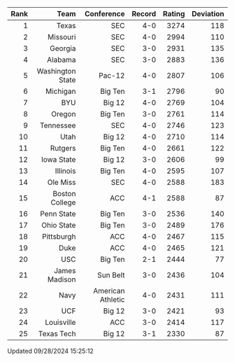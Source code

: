 | Rank  | Team                 | Conference           | Record   | Rating | Deviation |
| ---:  | ---:                 | ---:                 | ---:     | ---:   | ---:      |
| 1     | Texas                | SEC                  | 4-0      | 3274   | 118       |
| 2     | Missouri             | SEC                  | 4-0      | 2994   | 110       |
| 3     | Georgia              | SEC                  | 3-0      | 2931   | 135       |
| 4     | Alabama              | SEC                  | 3-0      | 2883   | 136       |
| 5     | Washington State     | Pac-12               | 4-0      | 2807   | 106       |
| 6     | Michigan             | Big Ten              | 3-1      | 2796   | 90        |
| 7     | BYU                  | Big 12               | 4-0      | 2769   | 104       |
| 8     | Oregon               | Big Ten              | 3-0      | 2761   | 114       |
| 9     | Tennessee            | SEC                  | 4-0      | 2746   | 123       |
| 10    | Utah                 | Big 12               | 4-0      | 2710   | 114       |
| 11    | Rutgers              | Big Ten              | 4-0      | 2661   | 122       |
| 12    | Iowa State           | Big 12               | 3-0      | 2606   | 99        |
| 13    | Illinois             | Big Ten              | 4-0      | 2595   | 107       |
| 14    | Ole Miss             | SEC                  | 4-0      | 2588   | 183       |
| 15    | Boston College       | ACC                  | 4-1      | 2588   | 87        |
| 16    | Penn State           | Big Ten              | 3-0      | 2536   | 140       |
| 17    | Ohio State           | Big Ten              | 3-0      | 2489   | 176       |
| 18    | Pittsburgh           | ACC                  | 4-0      | 2467   | 115       |
| 19    | Duke                 | ACC                  | 4-0      | 2465   | 121       |
| 20    | USC                  | Big Ten              | 2-1      | 2444   | 77        |
| 21    | James Madison        | Sun Belt             | 3-0      | 2436   | 104       |
| 22    | Navy                 | American Athletic    | 4-0      | 2431   | 111       |
| 23    | UCF                  | Big 12               | 3-0      | 2421   | 93        |
| 24    | Louisville           | ACC                  | 3-0      | 2414   | 117       |
| 25    | Texas Tech           | Big 12               | 3-1      | 2330   | 87        |

Updated 09/28/2024 15:25:12
